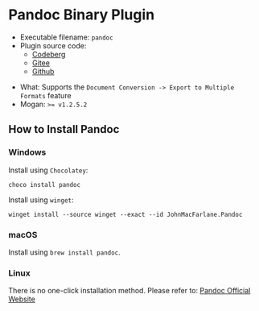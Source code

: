# Pandoc Binary Plugin
+ Executable filename: `pandoc`
+ Plugin source code:
  - [Codeberg](https://codeberg.org/XmacsLabs/mogan/src/branch/branch-1.2/TeXmacs/plugins/binary/progs/binary/pandoc.scm)
  - [Gitee](https://gitee.com/XmacsLabs/mogan/blob/branch-1.2/TeXmacs/plugins/binary/progs/binary/pandoc.scm)
  - [Github](https://github.com/XmacsLabs/mogan/blob/branch-1.2/TeXmacs/plugins/binary/progs/binary/pandoc.scm)
- What: Supports the `Document Conversion -> Export to Multiple Formats` feature
- Mogan: `>= v1.2.5.2`

## How to Install Pandoc
### Windows
Install using `Chocolatey`:
```
choco install pandoc
```
Install using `winget`:
```
winget install --source winget --exact --id JohnMacFarlane.Pandoc
```

### macOS
Install using `brew install pandoc`.

### Linux
There is no one-click installation method. Please refer to: [Pandoc Official Website](https://pandoc.org/installing.html)
